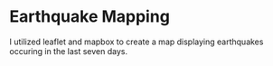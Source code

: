 # Earthquake Mapping

I utilized leaflet and mapbox to create a map displaying earthquakes occuring in the last seven days.
